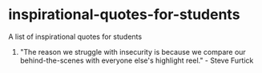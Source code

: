 # inspirational-quotes-for-students
A list of inspirational quotes for students

1. "The reason we struggle with insecurity is because we compare our behind-the-scenes with everyone else's highlight reel." - Steve Furtick
